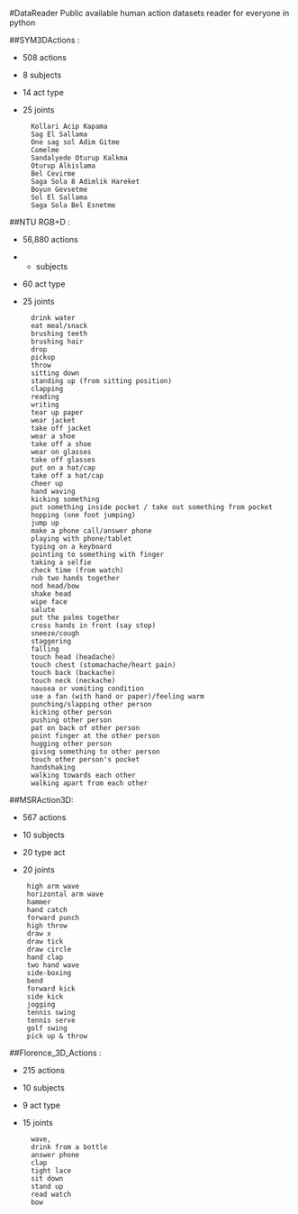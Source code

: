 #DataReader
Public available human action datasets reader for everyone in python

##SYM3DActions : 
    
* 508 actions
* 8  subjects
* 14   act type 
* 25  joints
        
        Kollari Acip Kapama
        Sag El Sallama 
        One sag sol Adim Gitme 
        Comelme
        Sandalyede Oturup Kalkma
        Oturup Alkislama
        Bel Cevirme
        Saga Sola 8 Adimlik Hareket
        Boyun Gevsetme	
        Sol El Sallama
        Saga Sola Bel Esnetme

##NTU RGB+D : 

* 56,880 actions
* - subjects
* 60   act type 
* 25  joints
    
        drink water
        eat meal/snack
        brushing teeth
        brushing hair
        drop
        pickup
        throw
        sitting down
        standing up (from sitting position)
        clapping
        reading
        writing
        tear up paper
        wear jacket
        take off jacket
        wear a shoe
        take off a shoe
        wear on glasses
        take off glasses
        put on a hat/cap
        take off a hat/cap
        cheer up
        hand waving
        kicking something
        put something inside pocket / take out something from pocket
        hopping (one foot jumping)
        jump up
        make a phone call/answer phone
        playing with phone/tablet
        typing on a keyboard
        pointing to something with finger
        taking a selfie
        check time (from watch)
        rub two hands together
        nod head/bow
        shake head
        wipe face
        salute
        put the palms together
        cross hands in front (say stop)
        sneeze/cough
        staggering
        falling
        touch head (headache)
        touch chest (stomachache/heart pain)
        touch back (backache)
        touch neck (neckache)
        nausea or vomiting condition
        use a fan (with hand or paper)/feeling warm
        punching/slapping other person
        kicking other person
        pushing other person
        pat on back of other person
        point finger at the other person
        hugging other person
        giving something to other person
        touch other person's pocket
        handshaking
        walking towards each other
        walking apart from each other   
        
##MSRAction3D:
        
* 567 actions
* 10  subjects
* 20  type act
* 20  joints
    
       high arm wave
       horizontal arm wave
       hammer
       hand catch
       forward punch
       high throw
       draw x
       draw tick
       draw circle
       hand clap
       two hand wave
       side-boxing
       bend
       forward kick
       side kick
       jogging
       tennis swing
       tennis serve
       golf swing
       pick up & throw

##Florence_3D_Actions :

* 215 actions
* 10  subjects
* 9   act type 
* 15  joints
        
        wave, 
        drink from a bottle
        answer phone
        clap 
        tight lace 
        sit down 
        stand up 
        read watch 
        bow

